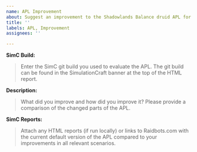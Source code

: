 ```yaml
---
name: APL Improvement
about: Suggest an improvement to the Shadowlands Balance druid APL for SimC
title: ''
labels: APL, Improvement
assignees: ''

---
```


**SimC Build:**
> Enter the SimC git build you used to evaluate the APL. The git build can be found in the SimulationCraft banner at the top of the HTML report.

**Description:**
> What did you improve and how did you improve it? Please provide a comparison of the changed parts of the APL.

**SimC Reports:**
> Attach any HTML reports (if run locally) or links to Raidbots.com with the current default version of the APL compared to your improvements in all relevant scenarios.
